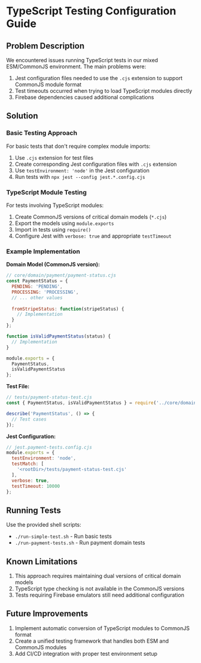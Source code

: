 # TypeScript Testing Configuration Guide

## Problem Description

We encountered issues running TypeScript tests in our mixed ESM/CommonJS environment. The main problems were:

1. Jest configuration files needed to use the `.cjs` extension to support CommonJS module format
2. Test timeouts occurred when trying to load TypeScript modules directly
3. Firebase dependencies caused additional complications

## Solution

### Basic Testing Approach

For basic tests that don't require complex module imports:
1. Use `.cjs` extension for test files
2. Create corresponding Jest configuration files with `.cjs` extension
3. Use `testEnvironment: 'node'` in the Jest configuration
4. Run tests with `npx jest --config jest.*.config.cjs`

### TypeScript Module Testing

For tests involving TypeScript modules:
1. Create CommonJS versions of critical domain models (`*.cjs`)
2. Export the models using `module.exports`
3. Import in tests using `require()`
4. Configure Jest with `verbose: true` and appropriate `testTimeout`

### Example Implementation

**Domain Model (CommonJS version):**
```javascript
// core/domain/payment/payment-status.cjs
const PaymentStatus = {
  PENDING: 'PENDING',
  PROCESSING: 'PROCESSING',
  // ... other values
  
  fromStripeStatus: function(stripeStatus) {
    // Implementation
  }
};

function isValidPaymentStatus(status) {
  // Implementation
}

module.exports = {
  PaymentStatus,
  isValidPaymentStatus
};
```

**Test File:**
```javascript
// tests/payment-status-test.cjs
const { PaymentStatus, isValidPaymentStatus } = require('../core/domain/payment/payment-status.cjs');

describe('PaymentStatus', () => {
  // Test cases
});
```

**Jest Configuration:**
```javascript
// jest.payment-tests.config.cjs
module.exports = {
  testEnvironment: 'node',
  testMatch: [
    '<rootDir>/tests/payment-status-test.cjs'
  ],
  verbose: true,
  testTimeout: 10000
};
```

## Running Tests

Use the provided shell scripts:
- `./run-simple-test.sh` - Run basic tests
- `./run-payment-tests.sh` - Run payment domain tests

## Known Limitations

1. This approach requires maintaining dual versions of critical domain models
2. TypeScript type checking is not available in the CommonJS versions
3. Tests requiring Firebase emulators still need additional configuration

## Future Improvements

1. Implement automatic conversion of TypeScript modules to CommonJS format
2. Create a unified testing framework that handles both ESM and CommonJS modules
3. Add CI/CD integration with proper test environment setup